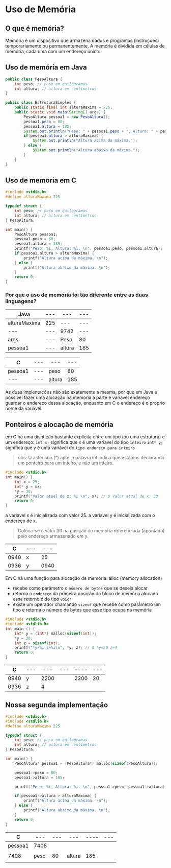 # Uso de Memória

## O que é memória?

Memória é um dispositivo que armazena dados e programas (instruções) temporariamente ou permanentemente. A memória é dividida em células de memória, cada uma com um endereço único.

## Uso de memória em Java

```java
public class PesoAltura {
    int peso; // peso em quilogramas
    int altura; // altura em centímetros
}

public class EstruturaSimples {
    public static final int alturaMaxima = 225;
    public static void main(String[] args) {
        PesoAltura pessoa1 = new PesoAltura();
        pessoa1.peso = 80;
        pessoa1.altura = 185;
        System.out.println("Peso: " + pessoa1.peso + ", Altura: " + pessoa1.altura);
        if(pessoa1.altura > alturaMaxima) {
            System.out.println("Altura acima da máxima.");
        } else {
            System.out.println("Altura abaixo da máxima.");
        }
    }
}
```

## Uso de memória em C

```c
#include <stdio.h>
#define alturaMaxima 225

typedef struct {
    int peso; // peso em quilogramas
    int altura; // altura em centímetros
} PesoAltura;

int main() {
    PesoAltura pessoa1;
    pessoa1.peso = 80;
    pessoa1.altura = 185;
    printf("Peso: %i, Altura: %i. \n", pessoa1.peso, pessoa1.altura);
    if(pessoa1.altura > alturaMaxima) {
        printf("Altura acima da máxima. \n");
    } else {
        printf("Altura abaixo da máxima. \n");
    }
    return 0;
}
```

### Por que o uso de memória foi tão diferente entre as duas linguagens?

| Java         | --- | ---    | --- |
| ------------ | --- | ------ | --- |
| alturaMaxima | 225 | ---    | --- |
| ---          | --- | 9742   | --- |
| args         | --- | Peso   | 80  |
| pessoa1      | --- | altura | 185 |

| C       | --- | ---    | --- |
| ------- | --- | ------ | --- |
| pessoa1 | --- | peso   | 80  |
| ---     | --- | altura | 185 |

As duas implentações não são exatamente a mesma, por que em Java é possivel fazer uma alocação na memoria a parte e variavel endereço guardar o endereço dessa alocação, enquanto em C o endereço é o proprio nome da variavel.

## Ponteiros e alocação de memória

em C há uma disntição bastante explícita entre um tipo (ou uma estrutura) e um endereço:
`int x;` significa que x é uma variavel do tipo `inteiro`
`int* y;` significa que y é uma variável do `tipo endereço para inteiro`

> obs: O asterisco (\*) após a palavra int indica que estamos declarando um ponteiro para um inteiro, e não um inteiro.

```c
#include <stdio.h>
int main() {
    int x = 25;
    int* y = &x;
    *y = 30;
    printf("Valor atual de x: %i \n", x); // $ Valor atual de x: 30
    return 0;
}
```

a variavel x é inicializada com valor 25.
a variavel y é inicializada com o endereço de x.

> Coloca-se o valor 30 na posição de memória referenciada (apontada) pelo endereço armazenado em y.

| C    | --- | ---  |
| ---- | --- | ---- |
| 0940 | x   | 25   |
| 0936 | y   | 0940 |

Em C há uma função para alocação de memória:
alloc (memory allocation)

- recebe como parâmetro o `número de bytes` que se deseja alocar
- retorna o `endereço` da primeira posição do bloco de memória alocado esse retorno é do tipo `void*`
- existe um operador chamando `sizeof` que recebe como parâmetro um tipo e retorna o número de bytes que esse tipo ocupa na memória

```c
#include <stdio.h>
#include <stdlib.h>
int main () {
    int* y = (int*) malloc(sizeof(int));
    *y = 20;
    int z = sizeof(int);
    printf("*y=%i z=%i\n", *y, z); // $ *y=20 z=4
    return 0;
}
```

| C    | --- | ---  | --- | ---- | --- |
| ---- | --- | ---- | --- | ---- | --- |
| 0940 | y   | 2200 |     | 2200 | 20  |
| 0936 | z   | 4    |     |      |     |

## Nossa segunda implementação

```c
#include <stdio.h>
#include <stdlib.h>
#define alturaMaxima 225

typedef struct {
    int peso; // peso em quilogramas
    int altura; // altura em centímetros
} PesoAltura;

int main() {
    PesoAltura* pessoa1 = (PesoAltura*) malloc(sizeof(PesoAltura));

    pessoa1->peso = 80;
    pessoa1->altura = 185;

    printf("Peso: %i, Altura: %i. \n", pessoa1->peso, pessoa1->altura); // $ Peso: 80, Altura: 185.

    if(pessoa1->altura > alturaMaxima) {
        printf("Altura acima da máxima. \n");
    } else {
        printf("Altura abaixo da máxima. \n");
    }
    return 0;
}
```

| C       | ---  | --- | ---    | ---- | --- |
| ------- | ---- | --- | ------ | ---- | --- |
| pessoa1 | 7408 |     |        |      |     |
|         |      |     |        |      |     |
| 7408    | peso | 80  | altura | 185  |     |
|         |      |     |        |      |     |
